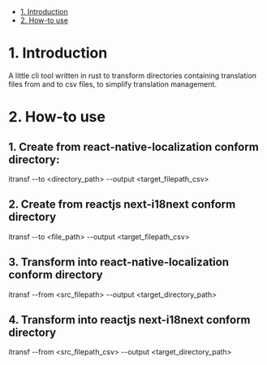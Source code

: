 - [1. Introduction](#1-introduction)
- [2. How-to use](#2-how-to-use)

# 1. Introduction

A little cli tool written in rust to transform directories containing translation files 
from and to csv files, to simplify translation management.

# 2. How-to use

## 1. Create from react-native-localization conform directory:

itransf --to <directory_path> --output <target_filepath_csv>

## 2. Create from reactjs next-i18next conform directory

itransf --to <file_path> --output <target_filepath_csv>

## 3. Transform into react-native-localization conform directory

itransf --from <src_filepath> --output <target_directory_path>

## 4. Transform into reactjs next-i18next conform directory

itransf --from <src_filepath_csv> --output <target_directory_path>

